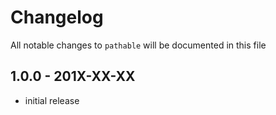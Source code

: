 # Changelog

All notable changes to `pathable` will be documented in this file

## 1.0.0 - 201X-XX-XX

- initial release
